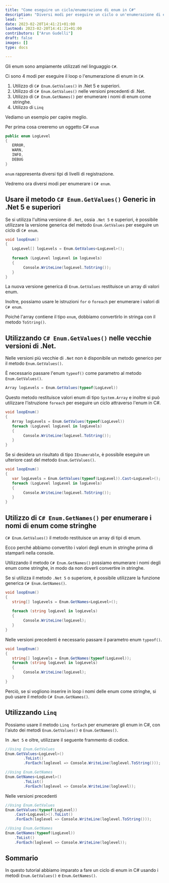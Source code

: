 ```yaml
---
title: "Come eseguire un ciclo/enumerazione di enum in C#"
description: "Diversi modi per eseguire un ciclo o un'enumerazione di enum in C#, con esempi"
lead: ""
date: 2023-02-20T14:41:21+01:00
lastmod: 2023-02-20T14:41:21+01:00
contributors: ["Arun Gudelli"]
draft: false
images: []
type: docs

---
```


Gli enum sono ampiamente utilizzati nel linguaggio `C#`. 

Ci sono 4 modi per eseguire il loop o l'enumerazione di enum in `C#`. 

1. Utilizzo di `C# Enum.GetValues()` in .Net 5 e superiori.
2. Utilizzo di `C# Enum.GetValues()` nelle versioni precedenti di .Net.
3. Utilizzo di `C# Enum.GetNames()` per enumerare i nomi di enum come stringhe.
4. Utilizzo di `Linq`

Vediamo un esempio per capire meglio. 

Per prima cosa creeremo un oggetto C# `enum`

```csharp
public enum LogLevel
{
   ERROR, 
   WARN, 
   INFO, 
   DEBUG
}
```

 `enum` rappresenta diversi tipi di livelli di registrazione.

Vedremo ora diversi modi per enumerare i `C# enum`.

## Usare il metodo `C# Enum.GetValues()` Generic in .Net 5 e superiori

Se si utilizza l'ultima versione di `.Net`, ossia `.Net 5` e superiori, è possibile utilizzare la versione generica del metodo `Enum.GetValues` per eseguire un ciclo di `C# enum`.

```csharp
void loopEnum()
{
   LogLevel[] logLevels = Enum.GetValues<LogLevel>();
   
   foreach (LogLevel logLevel in logLevels)
   {
        Console.WriteLine(logLevel.ToString());
   }
}
```

La nuova versione generica di `Enum.GetValues` restituisce un array di valori enum. 

Inoltre, possiamo usare le istruzioni `for` o `foreach` per enumerare i valori di `C# enum`. 

Poiché l'array contiene il tipo `enum`, dobbiamo convertirlo in stringa con il metodo `ToString()`.

## Utilizzando `C# Enum.GetValues()` nelle vecchie versioni di .Net.

Nelle versioni più vecchie di `.Net` non è disponibile un metodo generico per il metodo `Enum.GetValues()`. 

È necessario passare l'enum `typeof()` come parametro al metodo `Enum.GetValues()`. 

```csharp
Array logLevels = Enum.GetValues(typeof(LogLevel))
```
Questo metodo restituisce valori enum di tipo `System.Array` e inoltre si può utilizzare l'istruzione `foreach` per eseguire un ciclo attraverso l'enum in C#.

```csharp
void loopEnum()
{
   Array logLevels = Enum.GetValues(typeof(LogLevel))
   foreach (LogLevel logLevel in logLevels)
   {
        Console.WriteLine(logLevel.ToString());
   }
}
```

Se si desidera un risultato di tipo `IEnumerable`, è possibile eseguire un ulteriore cast del metodo `Enum.GetValues()`.

```csharp
void loopEnum()
{
   var logLevels = Enum.GetValues(typeof(LogLevel)).Cast<LogLevel>();
   foreach (LogLevel logLevel in logLevels)
   {
        Console.WriteLine(logLevel.ToString());
   }
}
```

## Utilizzo di `C# Enum.GetNames()` per enumerare i nomi di enum come stringhe 

`C# Enum.GetValues()` il metodo restituisce un array di tipi di enum. 

Ecco perché abbiamo convertito i valori degli enum in stringhe prima di stamparli nella console.

Utilizzando il metodo `C# Enum.GetNames()` possiamo enumerare i nomi degli enum come stringhe, in modo da non doverli convertire in stringhe.

Se si utilizza il metodo `.Net 5` o superiore, è possibile utilizzare la funzione generica `C# Enum.GetNames()`.

```csharp
void loopEnum()
{
   string[] logLevels = Enum.GetNames<LogLevel>();
   
   foreach (string logLevel in logLevels)
   {
        Console.WriteLine(logLevel);
   }
}
```

Nelle versioni precedenti è necessario passare il parametro enum `typeof()`.

```csharp
void loopEnum()
{
   string[] logLevels = Enum.GetNames(typeof(LogLevel));
   foreach (string logLevel in logLevels)
   {
        Console.WriteLine(logLevel);
   }
}
```

Perciò, se si vogliono inserire in loop i nomi delle enum come stringhe, si può usare il metodo `C# Enum.GetNames()`.

## Utilizzando `Linq`

Possiamo usare il metodo `Linq forEach` per enumerare gli enum in C#, con l'aiuto dei metodi `Enum.GetValues()` e `Enum.GetNames()`.

In `.Net 5` e oltre, utilizzare il seguente frammento di codice.

```csharp
//Using Enum.GetValues
Enum.GetValues<LogLevel>()
        .ToList()
        .ForEach(loglevel => Console.WriteLine(loglevel.ToString()));

//Using Enum.GetNames
Enum.GetNames<LogLevel>()
        .ToList()
        .ForEach(loglevel => Console.WriteLine(loglevel));        
```

Nelle versioni precedenti

```csharp
//Using Enum.GetValues
Enum.GetValues(typeof(LogLevel))
    .Cast<LogLevel>().ToList()
    .ForEach(loglevel => Console.WriteLine(loglevel.ToString()));

//Using Enum.GetNames
Enum.GetNames(typeof(LogLevel))
    .ToList()
    .ForEach(loglevel => Console.WriteLine(loglevel));    
```

## Sommario

In questo tutorial abbiamo imparato a fare un ciclo di enum in C# usando i metodi `Enum.GetValues()` e `Enum.GetNames()`.










